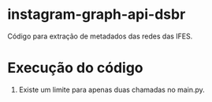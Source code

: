 # instagram-graph-api-dsbr
Código para extração de metadados das redes das IFES.

# Execução do código

1. Existe um limite para apenas duas chamadas no main.py.